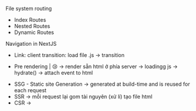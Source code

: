 File system routing

- Index Routes
- Nested Routes
- Dynamic Routes

Navigation in NextJS

- Link: client transition: load file .js -> transition

- Pre rendering | 😢 -> render sẵn html ở phía server -> loadingg js -> hydrate() -> attach event to html

* SSG - Static site Generation -> generated at build-time and is reused for each request
* SSR -> mỗi request lại gom tài nguyên (xử lí) tạo file html
* CSR ->
